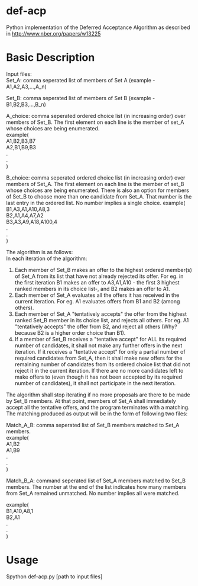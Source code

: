 # def-acp
Python implementation of the Deferred Acceptance Algorithm as described in http://www.nber.org/papers/w13225

# Basic Description
Input files:  
Set_A: comma seperated list of members of Set A (example - A1,A2,A3,...,A_n)  

Set_B: comma seperated list of members of Set B (example - B1,B2,B3,...,B_n)  

A_choice: comma seperated ordered choice list (in increasing order) over members of Set_B. The first element on each line is the member of set_A whose choices are being enumerated.  
example(  
A1,B2,B3,B7  
A2,B1,B9,B3  
.  
.  
)  

B_choice: comma seperated ordered choice list (in increasing order) over members of Set_A. The first element on each line is the member of set_B whose choices are being enumerated. There is also an option for members of Set_B to choose more than one candidate from Set_A. That number is the last entry in the ordered list. No number implies a single choice.
example(  
B1,A3,A1,A10,A8,3  
B2,A1,A4,A7,A2  
B3,A3,A9,A18,A100,4  
.  
.  
)  

The algorithm is as follows:  
In each iteration of the algorithm:  
1. Each member of Set_B makes an offer to the highest ordered member(s) of Set_A from its list that have not already rejected its offer. For eg. in the first iteration B1 makes an offer to A3,A1,A10 - the first 3 highest ranked members in its choice list-, and B2 makes an offer to A1.  
2. Each member of Set_A evaluates all the offers it has received in the current iteration. For eg. A1 evaluates offers from B1 and B2 (among others).  
3. Each member of Set_A "tentatively accepts" the offer from the highest ranked Set_B member in its choice list, and rejects all others. For eg. A1 "tentatively accepts" the offer from B2, and reject all others (Why? because B2 is a higher order choice than B1).  
4. If a member of Set_B receives a "tentative accept" for ALL its required number of candidates, it shall not make any further offers in the next iteration. If it receives a "tentative accept" for only a partial number of required candidates from Set_A, then it shall make new offers for the remaining number of candidates from its ordered choice list that did not reject it in the current iteration. If there are no more candidates left to make offers to (even though it has not been accepted by its required number of candidates), it shall not participate in the next iteration.  

The algorithm shall stop iterating if no more proposals are there to be made by Set_B members. At that point, members of Set_A shall immediately accept all the tentative offers, and the program terminates with a matching. The matching produced as output will be in the form of following two files:  

Match_A_B: comma seperated list of Set_B members matched to Set_A members.  
example(  
A1,B2  
A1,B9  
.  
.  
)  

Match_B_A: command seperated list of Set_A members matched to Set_B members. The number at the end of the list indicates how many members from Set_A remained unmatched. No number implies all were matched. 

example(  
B1,A10,A8,1  
B2,A1  
.  
.  
)  

# Usage
$python def-acp.py [path to input files]


